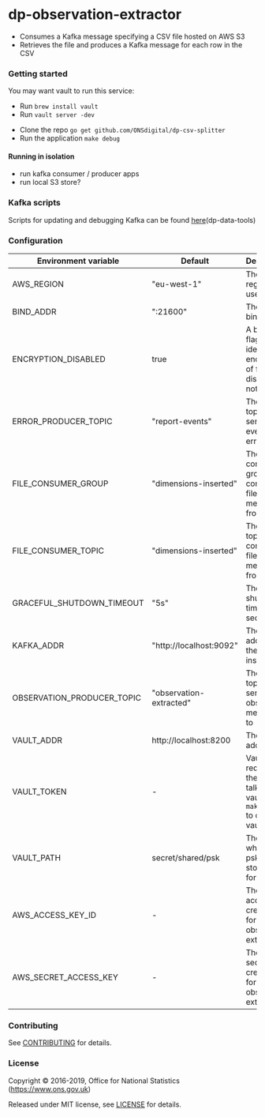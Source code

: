 dp-observation-extractor
================

* Consumes a Kafka message specifying a CSV file hosted on AWS S3
* Retrieves the file and produces a Kafka message for each row in the CSV

### Getting started

You may want vault to run this service:

- Run `brew install vault`
- Run `vault server -dev`

* Clone the repo `go get github.com/ONSdigital/dp-csv-splitter`
* Run the application `make debug`

#### Running in isolation
* run kafka consumer / producer apps
* run local S3 store?

### Kafka scripts

Scripts for updating and debugging Kafka can be found [here](https://github.com/ONSdigital/dp-data-tools)(dp-data-tools)

### Configuration

| Environment variable       | Default                 | Description
| ---------------------------| ----------------------- | ----------------------------------------------------
| AWS_REGION                 | "eu-west-1"             | The AWS region to use
| BIND_ADDR                  | ":21600"                | The port to bind to
| ENCRYPTION_DISABLED        | true                    | A boolean flag to identify if encryption of files is disabled or not
| ERROR_PRODUCER_TOPIC       | "report-events"         | The Kafka topic to send report event errors to
| FILE_CONSUMER_GROUP        | "dimensions-inserted"   | The Kafka consumer group to consume file messages from
| FILE_CONSUMER_TOPIC        | "dimensions-inserted"   | The Kafka topic to consume file messages from
| GRACEFUL_SHUTDOWN_TIMEOUT  | "5s"                    | The shutdown timeout in seconds
| KAFKA_ADDR                 | "http://localhost:9092" | The address of the Kafka instance
| OBSERVATION_PRODUCER_TOPIC | "observation-extracted" | The Kafka topic to send the observation messages to
| VAULT_ADDR                 | http://localhost:8200   | The vault address
| VAULT_TOKEN                | -                       | Vault token required for the client to talk to vault. (Use `make debug` to create a vault token)
| VAULT_PATH                 | secret/shared/psk       | The path where the psks will be stored in for vault
| AWS_ACCESS_KEY_ID          | -                       | The AWS access key credential for the observation extractor
| AWS_SECRET_ACCESS_KEY      | -                       | The AWS secret key credential for the observation extractor


### Contributing

See [CONTRIBUTING](CONTRIBUTING.md) for details.

### License

Copyright © 2016-2019, Office for National Statistics (https://www.ons.gov.uk)

Released under MIT license, see [LICENSE](LICENSE.md) for details.
